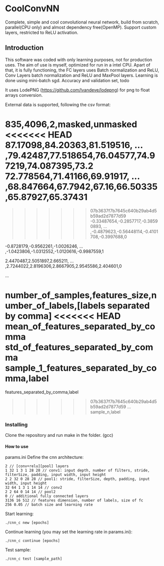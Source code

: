 # CoolConvNN
Complete, simple and cool convolutional neural network, build from scratch, parallel(CPU only) and almost dependency free(OpenMP). Support custom layers, restricted to ReLU activation.

## Introduction

This software was coded with only learning purposes, not for production uses. The aim of use is myself, optimized for run in a intel CPU.
Apart of that, it is fully functioning, the FC layers uses Batch normalization and ReLU, Conv Layers batch normalization and ReLU and MaxPool layers. Learning is done using mini-batch sgd.
Accuracy and validation set, todo

It uses LodePNG (https://github.com/lvandeve/lodepng) for png to float arrays conversion.

External data is supported, following the csv format:

835,4096,2,masked,unmasked
<<<<<<< HEAD
87.17098,84.20363,81.519516, ... ,79.42487,77.518654,76.04577,74.97219,74.087395,73.2
72.778564,71.41166,69.91917, ... ,68.847664,67.7942,67.16,66.50335,65.87927,65.37431
=======

>>>>>>> 07b3637f7b7645c640b29ab4d5b59ad2d7877d59
-0.33487654,-0.2857717,-0.38590893, ... ,-0.4879623,-0.56448114,-0.4101708,-0.3997688,0

-0.8728179,-0.9562261,-1.0026246, ... ,-1.0423806,-1.0312552,-1.0120616,-0.9987559,1

2.4470487,2.5051897,2.665211, ... ,2.7244022,2.8196306,2.8667905,2.9545586,2.404601,0

...

number_of_samples,features_size,number_of_labels,[labels separated by comma]
<<<<<<< HEAD
mean_of_features_separated_by_comma
std_of_features_separated_by_comma
sample_1_features_separated_by_comma,label
=======

features_separated_by_comma,label

>>>>>>> 07b3637f7b7645c640b29ab4d5b59ad2d7877d59
...
sample_n,label

### Installing

Clone the repository and run make in the folder. (gcc)

#### How to use

params.ini Define the cnn architecture:

```
2 // [conv+relu][pool] layers
1 32 1 3 1 28 28 // conv1: input depth, number of filters, stride, filterSize, padding, input width, input height
2 2 32 0 28 28 // pool1: stride, filterSize, depth, padding, input width, input height
32 64 1 3 1 14 14 // conv2
2 2 64 0 14 14 // pool2
0 // additional fully connected layers
3136 16 512 // features dimension, number of labels, size of fc
256 0.05 // batch size and learning rate
```

Start learning:

```
./cnn_c new [epochs]
```

Continue learning (you may set the learning rate in params.ini):

```
./cnn_c continue [epochs]
```

Test sample:
```
./cnn_c test [sample_path]
```



